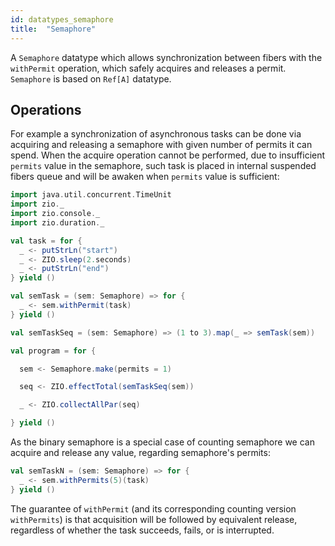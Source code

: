 ```yaml
---
id: datatypes_semaphore
title:  "Semaphore"
---
```


A `Semaphore` datatype which allows synchronization between fibers with the `withPermit` operation, which safely acquires and releases a permit.
`Semaphore` is based on `Ref[A]` datatype.

## Operations

For example a synchronization of asynchronous tasks can 
be done via acquiring and releasing a semaphore with given number of permits it can spend.
When the acquire operation cannot be performed, due to insufficient `permits` value in the semaphore, such task 
is placed in internal suspended fibers queue and will be awaken when `permits` value is sufficient:

```scala mdoc:silent
import java.util.concurrent.TimeUnit
import zio._
import zio.console._
import zio.duration._

val task = for {
  _ <- putStrLn("start")
  _ <- ZIO.sleep(2.seconds)
  _ <- putStrLn("end")
} yield ()

val semTask = (sem: Semaphore) => for {
  _ <- sem.withPermit(task)
} yield ()

val semTaskSeq = (sem: Semaphore) => (1 to 3).map(_ => semTask(sem))

val program = for {

  sem <- Semaphore.make(permits = 1)

  seq <- ZIO.effectTotal(semTaskSeq(sem))

  _ <- ZIO.collectAllPar(seq)

} yield ()
```

As the binary semaphore is a special case of counting semaphore 
we can acquire and release any value, regarding semaphore's permits:

```scala mdoc:silent
val semTaskN = (sem: Semaphore) => for {
  _ <- sem.withPermits(5)(task)
} yield ()
```

The guarantee of `withPermit` (and its corresponding counting version `withPermits`) is that acquisition will be followed by equivalent release, regardless of whether the task succeeds, fails, or is interrupted.
